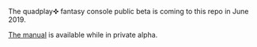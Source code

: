 The quadplay✜ fantasy console public beta is coming to this repo in June 2019.

[The manual](https://morgan3d.github.io/quadplay/) is available while in private alpha.
